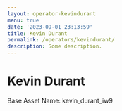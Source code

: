 ```yaml
---
layout: operator-kevindurant
menu: true
date: '2023-09-01 23:13:59'
title: Kevin Durant
permalink: /operators/kevindurant/
description: Some description.
---
```


# Kevin Durant

Base Asset Name: kevin_durant_iw9